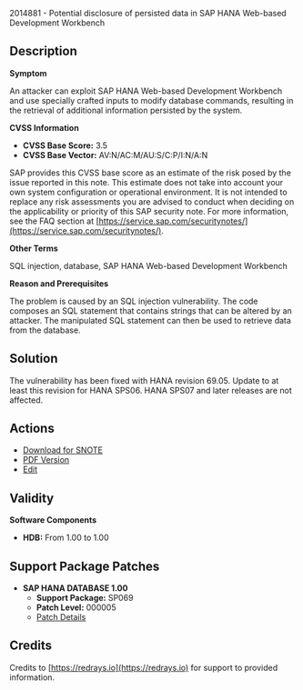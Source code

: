 2014881 - Potential disclosure of persisted data in SAP HANA Web-based Development Workbench

## Description

**Symptom**

An attacker can exploit SAP HANA Web-based Development Workbench and use specially crafted inputs to modify database commands, resulting in the retrieval of additional information persisted by the system.

**CVSS Information**

- **CVSS Base Score:** 3.5
- **CVSS Base Vector:** AV:N/AC:M/AU:S/C:P/I:N/A:N

SAP provides this CVSS base score as an estimate of the risk posed by the issue reported in this note. This estimate does not take into account your own system configuration or operational environment. It is not intended to replace any risk assessments you are advised to conduct when deciding on the applicability or priority of this SAP security note. For more information, see the FAQ section at [https://service.sap.com/securitynotes/](https://service.sap.com/securitynotes/).

**Other Terms**

SQL injection, database, SAP HANA Web-based Development Workbench

**Reason and Prerequisites**

The problem is caused by an SQL injection vulnerability. The code composes an SQL statement that contains strings that can be altered by an attacker. The manipulated SQL statement can then be used to retrieve data from the database.

## Solution

The vulnerability has been fixed with HANA revision 69.05. Update to at least this revision for HANA SPS06. HANA SPS07 and later releases are not affected.

## Actions

- [Download for SNOTE](https://notesdownloads.sap.com/note/0040000018096542017)
- [PDF Version](https://userapps.support.sap.com/sap/support/sfm/notes/print/0002014881?language=en-US&token=490B5E6B6B1A88BCFABB282A770D949E)
- [Edit](https://me.sap.com/sap/support/notes/edit/0002014881)

## Validity

**Software Components**

- **HDB:** From 1.00 to 1.00

## Support Package Patches

- **SAP HANA DATABASE 1.00**
  - **Support Package:** SP069
  - **Patch Level:** 000005
  - [Patch Details](https://userapps.support.sap.com/sap/support/swdc/notes?cvnr=01200615320200017790&support_package=SP069&patch_level=000005)

## Credits

Credits to [https://redrays.io](https://redrays.io) for support to provided information.